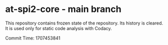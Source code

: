 # at-spi2-core - main branch

This repository contains frozen state of the repository.
Its history is cleared. It is used only for static code
analysis with Codacy.

Commit Time: 1707453841